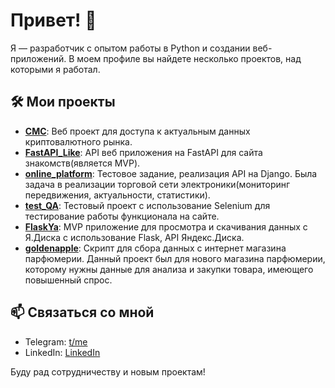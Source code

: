 # Привет! 👋

Я — разработчик с опытом работы в Python и создании веб-приложений. В моем профиле вы найдете несколько проектов, над которыми я работал.

## 🛠️ Мои проекты

- [**CMC**](https://github.com/gigabait15/CMC.git): Веб проект для доступа к актуальным данных криптовалютного рынка.
- [**FastAPI_Like**](https://github.com/gigabait15/FastAPI_Like.git): API веб приложения на FastAPI для сайта знакомств(является MVP).
- [**online_platform**](https://github.com/gigabait15/online_platform.git): Тестовое задание, реализация API на Django. Была задача в реализации торговой сети электроники(мониторинг передвижения, актуальности, статистики).
- [**test_QA**](https://github.com/gigabait15/test_QA.git): Тестовый проект с использование Selenium для тестирование работы функционала на сайте.
- [**FlaskYa**](https://github.com/gigabait15/FlaskYa.git): MVP приложение для просмотра и скачивания данных с Я.Диска с использование Flask, API Яндекс.Диска.
- [**goldenapple**](https://github.com/gigabait15/goldenapple.git): Скрипт для сбора данных с интернет магазина парфюмерии. Данный проект был для нового магазина парфюмерии, которому нужны данные для анализа и закупки товара, имеющего повышенный спрос.

## 📫 Связаться со мной

- Telegram: [t/me](https://t.me/Gigabait15)
- LinkedIn: [LinkedIn](https://www.linkedin.com/in/evgenii-kerbecov-b08083339/)

Буду рад сотрудничеству и новым проектам!


